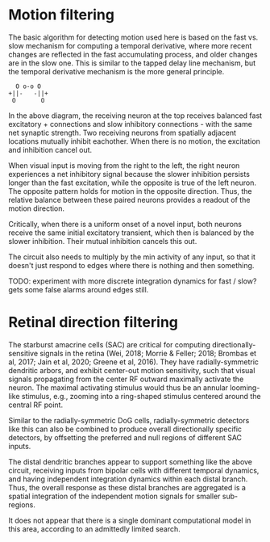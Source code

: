 # Motion filtering

The basic algorithm for detecting motion used here is based on the fast vs. slow mechanism for computing a temporal derivative, where more recent changes are reflected in the fast accumulating process, and older changes are in the slow one. This is similar to the tapped delay line mechanism, but the temporal derivative mechanism is the more general principle.

```
  O o-o O
+||-   -||+
 O       O 
```

In the above diagram, the receiving neuron at the top receives balanced fast excitatory + connections and slow inhibitory connections - with the same net synaptic strength. Two receiving neurons from spatially adjacent locations mutually inhibit eachother. When there is no motion, the excitation and inhibition cancel out.

When visual input is moving from the right to the left, the right neuron experiences a net inhibitory signal because the slower inhibition persists longer than the fast excitation, while the opposite is true of the left neuron. The opposite pattern holds for motion in the opposite direction. Thus, the relative balance between these paired neurons provides a readout of the motion direction. 

Critically, when there is a uniform onset of a novel input, both neurons receive the same initial excitatory transient, which then is balanced by the slower inhibition. Their mutual inhibition cancels this out.

The circuit also needs to multiply by the min activity of any input, so that it doesn't just respond to edges where there is nothing and then something.

TODO: experiment with more discrete integration dynamics for fast / slow?  gets some false alarms around edges still.

# Retinal direction filtering

The starburst amacrine cells (SAC) are critical for computing directionally-sensitive signals in the retina (Wei, 2018; Morrie & Feller; 2018; Brombas et al, 2017; Jain et al, 2020; Greene et al, 2016). They have radially-symmetric dendritic arbors, and exhibit center-out motion sensitivity, such that visual signals propagating from the center RF outward maximally activate the neuron. The maximal activating stimulus would thus be an annular looming-like stimulus, e.g., zooming into a ring-shaped stimulus centered around the central RF point.

Similar to the radially-symmetric DoG cells, radially-symmetric detectors like this can also be combined to produce overall directionally specific detectors, by offsetting the preferred and null regions of different SAC inputs.

The distal dendritic branches appear to support something like the above circuit, receiving inputs from bipolar cells with different temporal dynamics, and having independent integration dynamics within each distal branch. Thus, the overall response as these distal branches are aggregated is a spatial integration of the independent motion signals for smaller sub-regions.

It does not appear that there is a single dominant computational model in this area, according to an admittedly limited search.

